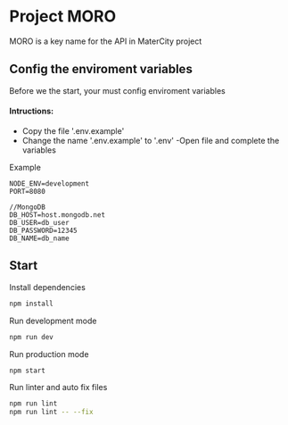 # Project MORO

MORO is a key name for the API in MaterCity project

## Config the enviroment variables
Before we the start, your must config enviroment variables

#### Intructions:
- Copy the file '.env.example'
- Change the name '.env.example' to '.env'
-Open file and complete the variables

Example
```
NODE_ENV=development
PORT=8080

//MongoDB
DB_HOST=host.mongodb.net
DB_USER=db_user
DB_PASSWORD=12345
DB_NAME=db_name
```

## Start
Install dependencies
```bash
npm install
```

Run development mode
```bash
npm run dev
```

Run production mode
```bash
npm start
```

Run linter and auto fix files
```bash
npm run lint
npm run lint -- --fix
```